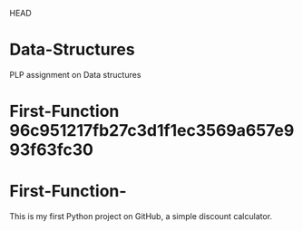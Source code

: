HEAD
# Data-Structures
PLP assignment on Data structures
# First-Function 96c951217fb27c3d1f1ec3569a657e993f63fc30
# First-Function-
This is my first Python project on GitHub, a simple discount calculator.